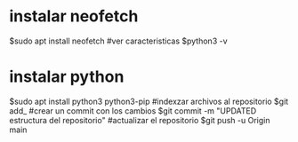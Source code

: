 # instalar neofetch
$sudo apt install neofetch
 #ver caracteristicas 
 $python3 -v
# instalar python 
$sudo apt install python3  python3-pip
#indexzar archivos al repositorio
$git add_
#crear un commit con los cambios
$git commit -m "UPDATED estructura del repositorio"
#actualizar el repositorio
$git push -u Origin main
